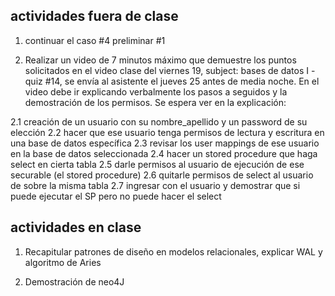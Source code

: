 ## actividades fuera de clase

1. continuar el caso #4 preliminar #1

2. Realizar un video de 7 minutos máximo que demuestre los puntos solicitados en el video clase del viernes 19, subject: bases de datos I - quiz #14, se envía al asistente el jueves 25 antes de media noche. En el video debe ir explicando verbalmente los pasos a seguidos y la demostración de los permisos. Se espera ver en la explicación:

2.1 creación de un usuario con su nombre_apellido y un password de su elección
2.2 hacer que ese usuario tenga permisos de lectura y escritura en una base de datos específica
2.3 revisar los user mappings de ese usuario en la base de datos seleccionada
2.4 hacer un stored procedure que haga select en cierta tabla <nombreDeTabla>
2.5 darle permisos al usuario de ejecución de ese securable (el stored procedure)
2.6 quitarle permisos de select al usuario de sobre la misma tabla <nombreDeTabla>
2.7 ingresar con el usuario y demostrar que si puede ejecutar el SP pero no puede hacer el select

## actividades en clase

1. Recapitular patrones de diseño en modelos relacionales, explicar WAL y algoritmo de Aries

2. Demostración de neo4J
